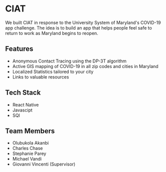 # CIAT

We built CIAT in response to the University System of Maryland's COVID-19 app challenge.
The idea is to build an app that helps people feel safe to return to work as Maryland begins to
reopen.

## Features

- Anonymous Contact Tracing using the DP-3T algorithm
- Active GIS mapping of COVID-19 in all zip codes and cities in Maryland
- Localized Statistics tailored to your city
- Links to valuable resources

## Tech Stack

- React Native
- Javascipt
- SQl

## Team Members

- Olubukola Akanbi
- Charles Chase
- Stephanie Parey
- Michael Vandi
- Giovanni Vincenti (Supervisor)

